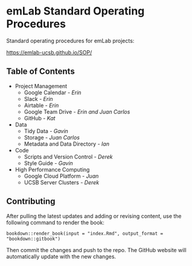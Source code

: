 # emLab Standard Operating Procedures

Standard operating procedures for emLab projects:

<https://emlab-ucsb.github.io/SOP/>


## Table of Contents

* Project Management  
    + Google Calendar - *Erin*
    + Slack - *Erin*
    + Airtable - *Erin*
    + Google Team Drive - *Erin and Juan Carlos*
    + GitHub - *Kat*
* Data
    + Tidy Data - *Gavin*
    + Storage - *Juan Carlos*
    + Metadata and Data Directory - *Ian*
* Code
    + Scripts and Version Control - *Derek*
    + Style Guide - *Gavin*
* High Performance Computing
    + Google Cloud Platform - *Juan*
    + UCSB Server Clusters - *Derek*


## Contributing

After pulling the latest updates and adding or revising content, use the following command to render the book:

`bookdown::render_book(input = "index.Rmd", output_format = "bookdown::gitbook")`

Then commit the changes and push to the repo. The GitHub website will automatically update with the new changes.
